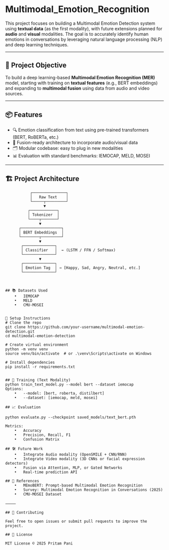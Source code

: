 # Multimodal_Emotion_Recognition


This project focuses on building a Multimodal Emotion Detection system using **textual data** (as the first modality), with future extensions planned for **audio** and **visual** modalities. The goal is to accurately identify human emotions in conversations by leveraging natural language processing (NLP) and deep learning techniques.

---

## 🧠 Project Objective

To build a deep learning-based **Multimodal Emotion Recognition (MER)** model, starting with training on **textual features** (e.g., BERT embeddings) and expanding to **multimodal fusion** using data from audio and video sources.

---

## 📦 Features

- 🔍 Emotion classification from text using pre-trained transformers (BERT, RoBERTa, etc.)
- 🧪 Fusion-ready architecture to incorporate audio/visual data
- 🗂️ Modular codebase: easy to plug in new modalities
- 📊 Evaluation with standard benchmarks: IEMOCAP, MELD, MOSEI

---

## 🏗️ Project Architecture

```plaintext
           ┌───────────────┐
           │   Raw Text    │
           └─────┬─────────┘
                 ▼
          ┌────────────┐
          │ Tokenizer  │
          └────┬───────┘
               ▼
      ┌──────────────────┐
      │ BERT Embeddings  │
      └────────┬─────────┘
               ▼
       ┌──────────────┐
       │ Classifier   │  ← (LSTM / FFN / Softmax)
       └──────────────┘
               ▼
       ┌──────────────┐
       │ Emotion Tag  │ → [Happy, Sad, Angry, Neutral, etc.]
       └──────────────┘



## 📚 Datasets Used
	•	IEMOCAP
	•	MELD
	•	CMU-MOSEI


🔧 Setup Instructions
# Clone the repo
git clone https://github.com/your-username/multimodal-emotion-detection.git
cd multimodal-emotion-detection

# Create virtual environment
python -m venv venv
source venv/bin/activate  # or .\venv\Scripts\activate on Windows

# Install dependencies
pip install -r requirements.txt


## 🚀 Training (Text Modality)
python train_text_model.py --model bert --dataset iemocap
Options:
	•	--model: [bert, roberta, distilbert]
	•	--dataset: [iemocap, meld, mosei]

## 📈 Evaluation

python evaluate.py --checkpoint saved_models/text_bert.pth

Metrics:
	•	Accuracy
	•	Precision, Recall, F1
	•	Confusion Matrix

## 🛠️ Future Work
	•	Integrate Audio modality (OpenSMILE + CNN/RNN)
	•	Integrate Video modality (3D CNNs or facial expression detectors)
	•	Fusion via Attention, MLP, or Gated Networks
	•	Real-time prediction API

## 📄 References
	•	MEmoBERT: Prompt-based Multimodal Emotion Recognition
	•	Survey: Multimodal Emotion Recognition in Conversations (2025)
	•	CMU-MOSEI Dataset

⸻

## 🤝 Contributing

Feel free to open issues or submit pull requests to improve the project.

## 📃 License

MIT License © 2025 Pritam Pani
